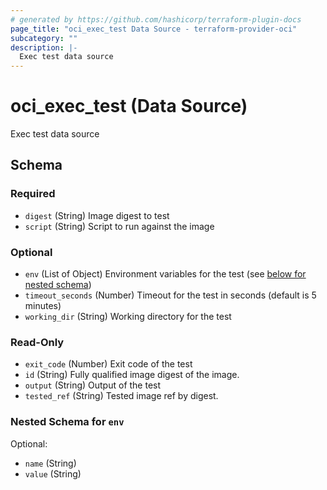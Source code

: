 ```yaml
---
# generated by https://github.com/hashicorp/terraform-plugin-docs
page_title: "oci_exec_test Data Source - terraform-provider-oci"
subcategory: ""
description: |-
  Exec test data source
---
```


# oci_exec_test (Data Source)

Exec test data source



<!-- schema generated by tfplugindocs -->
## Schema

### Required

- `digest` (String) Image digest to test
- `script` (String) Script to run against the image

### Optional

- `env` (List of Object) Environment variables for the test (see [below for nested schema](#nestedatt--env))
- `timeout_seconds` (Number) Timeout for the test in seconds (default is 5 minutes)
- `working_dir` (String) Working directory for the test

### Read-Only

- `exit_code` (Number) Exit code of the test
- `id` (String) Fully qualified image digest of the image.
- `output` (String) Output of the test
- `tested_ref` (String) Tested image ref by digest.

<a id="nestedatt--env"></a>
### Nested Schema for `env`

Optional:

- `name` (String)
- `value` (String)
